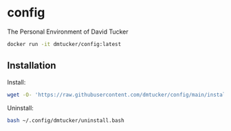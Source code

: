 # config

The Personal Environment of David Tucker

``` sh
docker run -it dmtucker/config:latest
```

## Installation

Install:
``` sh
wget -O- 'https://raw.githubusercontent.com/dmtucker/config/main/install.bash' | bash
```

Uninstall:
``` sh
bash ~/.config/dmtucker/uninstall.bash
```
